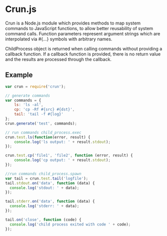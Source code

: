# Crun.js

Crun is a Node.js module which provides methods to map system commands to JavaScript functions, to allow better reusability of system command calls. Function parameters represent argument strings which are interpolated via #{…} symbols with arbitrary names.

ChildProcess object is returned when calling commands without providing a callback function. If a callback function is provided, there is no return value and the results are processed through the callback.

## Example

```javascript
var crun = require('crun');

// generate commands
var commands = {
	ls: 'ls -al',
	cp: 'cp -Rf #{src} #{dst}',
	tail: 'tail -f #{log}'
};
crun.generate('test', commands);

// run commands child_process.exec
crun.test.ls(function(error, result) {
	console.log('ls output: ' + result.stdout);
});

crun.test.cp('file1', 'file2', function (error, result) {
	console.log('cp output: ' + result.stdout);
});

//run commands child_process.spawn
var tail = crun.test.tail('logfile');
tail.stdout.on('data', function (data) {
  console.log('stdout: ' + data);
});

tail.stderr.on('data', function (data) {
  console.log('stderr: ' + data);
});

tail.on('close', function (code) {
  console.log('child process exited with code ' + code);
});

